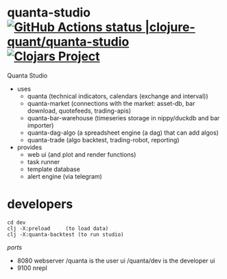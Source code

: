 # quanta-studio [![GitHub Actions status |clojure-quant/quanta-studio](https://github.com/clojure-quant/quanta-studio/workflows/CI/badge.svg)](https://github.com/clojure-quant/quanta-studio/actions?workflow=CI)[![Clojars Project](https://img.shields.io/clojars/v/io.github.clojure-quant/quanta-studio.svg)](https://clojars.org/io.github.clojure-quant/quanta-studio)


Quanta Studio 
- uses 
  - quanta (technical indicators, calendars (exchange and interval))
  - quanta-market (connections with the market: asset-db, bar download, 
    quotefeeds, trading-apis)
  - quanta-bar-warehouse (timeseries storage in nippy/duckdb and bar importer)
  - quanta-dag-algo (a spreadsheet engine (a dag) that can add algos)
  - quanta-trade (algo backtest, trading-robot, reporting)
- provides
  - web ui (and plot and render functions)
  - task runner
  - template database
  - alert engine (via telegram)


# developers

```
cd dev
clj -X:preload     (to load data)
clj -X:quanta-backtest (to run studio)
```

*ports*
- 8080 webserver
       /quanta is the user ui
       /quanta/dev is the developer ui
- 9100 nrepl





